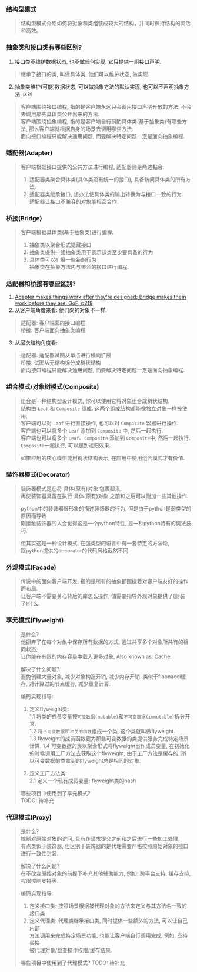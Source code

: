 ### 结构型模式
> 结构型模式介绍如何将对象和类组装成较大的结构，并同时保持结构的灵活和高效。


### 抽象类和接口类有哪些区别?
1. 接口类不维护数据状态, 也不做任何实现, 它只提供一组接口声明.
> 继承了接口的类, 叫做具体类, 他们可以维护状态, 做实现.   

2. 抽象类维护(可能)数据状态, 可以做抽象方法的默认实现, 也可以不声明抽象方法.
`区别`
> 客户端围绕接口编程, 指的是客户端永远只会调用接口声明开放的方法, 不会去调用那些具体类公开出来的方法.     
> 客户端围绕抽象编程, 指的是客户端自行斟酌具体类(基于抽象类)有哪些方法, 那么客户端就根据自身的场景去调用哪些方法.    
> 面向接口编程只能解决通用问题, 而要解决特定问题一定是面向抽象编程.  


### 适配器(Adapter)
> 客户端根据接口提供的公共方法进行编程, 适配器则是两边黏合:   
> 1. 适配器类聚合具体类(具体类没有统一的接口), 具备访问具体类的所有方法.
> 2. 适配器类继承接口, 想办法使具体类的输出转换为与接口一致的行为.    
> 适配器让接口不兼容的对象能相互合作.


### 桥接(Bridge)
> 客户端根据具体类(基于抽象类)进行编程: 
> 1. 抽象类以聚合形式隐藏接口   
> 2. 抽象类提供一组抽象类用于表示该类至少要具备的行为   
> 3. 具体类可以扩展一些新的行为   
> 抽象类在抽象方法内与聚合的接口进行编程.


### 适配器和桥接有哪些区别?
1. [Adapter makes things work after they're designed; Bridge makes them work before they are. GoF, p219](https://stackoverflow.com/a/1425325/12353483)
2. 从客户端角度来看: 他们向的对象不一样.    
> 适配器: 客户端面向接口编程     
> 桥接: 客户端面向抽象类编程     
3. 从层次结构角度看:   
> 适配器: 适配器试图从单点进行横向扩展    
> 桥接: 试图从无结构拆分成树状结构     
> 面向接口编程只能解决通用问题, 而要解决特定问题一定是面向抽象编程.  


### 组合模式/对象树模式(Composite)
> 组合是一种结构型设计模式, 你可以使用它将对象组合成树状结构.   
> 结构由 `Leaf` 和 `Composite` 组成. 这两个组成结构都能像独立对象一样被使用,   
> 客户端可以对 `Leaf` 进行直接操作, 也可以对 `Composite` 容器进行操作.    
> 客户端也可以将多个 `Leaf` 添加到 `Composite` 中, 然后一起执行.     
> 客户端也可以将多个 `Leaf`、`Composite` 添加到 `Composite`中, 然后一起执行.    
> `Composite`一起执行, 可以起到递归效果.    
> 
> 如果应用的核心模型能用树状结构表示, 在应用中使用组合模式才有价值.   


### 装饰器模式(Decorator)
> 装饰器模式是在将 具体(原有)对象 包裹起来,    
> 再使装饰器具备在执行 具体(原有)对象 之前和之后可以附加一些其他操作.   
> 
> python中的装饰器很形象的描述装饰器的行为, 但是由于python是弱类型的原因而导致   
> 刚接触装饰器的人会觉得这是一个python特性, 是一种python特有的魔法技巧.  
> 
> 但其实这是一种设计模式, 在强类型的语言中有一套特定的方法论,    
> 跟python提供的decorator的代码风格截然不同.


### 外观模式(Facade)
> 传说中的面向客户端开发, 指的是所有的抽象都围绕着对客户端友好的操作而布局.   
> 让客户端不需要关心背后的库怎么操作, 值需要指导外观对象提供了(封装了)什么.


### 享元模式(Flyweight)   
> 是什么?   
> 他摒弃了在每个对象中保存所有数据的方式, 通过共享多个对象所共有的相同状态,     
> 让你能在有限的内存容量中载入更多对象, Also known as: Cache.   
> 
>   
> 解决了什么问题?   
> 避免创建大量对象, 减少对象构造开销, 减少内存开销.
> 类似于fibonacci缓存, 对计算过的节点缓存, 减少重复计算.
>    
> 编码实现指导:     
> 1. 定义flyweight类:   
>   1.1 将类的成员变量按`可变数据(mutable)`和`不可变数据(immutable)`拆分开来.   
>   1.2 将`不可变数据`和`相关的函数`组成一个类, 这个类就叫做flyweight.  
>   1.3 flyweight的成员函数要为那些可变数据的类提供服务完成特定场景计算.
>   1.4 可变数据的类以聚合形式将flyweight当作成员变量, 在初始化的时候调用工厂方法去获取这个flyweight,
>       由于工厂方法是缓存的, 所以可变数据的类拿到的flyweight总是相同的对象.
> 
> 2. 定义工厂方法类:   
>   2.1 定义一个私有成员变量: flyweight类的hash
>
> 哪些项目中使用到了享元模式?   
> TODO: 待补充
> 


### 代理模式(Proxy)
> 是什么?   
> 控制对原始对象的访问, 具有在请求提交之前和之后进行一些加工处理.    
> 有点类似于装饰器, 但区别于装饰器的是代理需要严格按照原始对象的接口进行一致性封装.   
> 
> 解决了什么问题?    
> 在不改变原始对象的前提下补充其他辅助能力, 例如: 跨平台支持, 缓存支持, 权限控制支持等.   
>
> 编码实现指导:   
> 1. 定义接口类: 按照场景根据被代理对象的方法来定义与其方法名一致的接口类.   
> 2. 定义代理类: 代理类继承接口类, 同时提供一些额外的方法, 可以让自己内部    
>    方法调用来完成特定场景功能, 也能让客户端自行调用完成, 例如: 支持替换    
>    被代理对象/检查操作权限/缓存结果.
>
> 哪些项目中使用到了代理模式?
> TODO: 待补充
>
